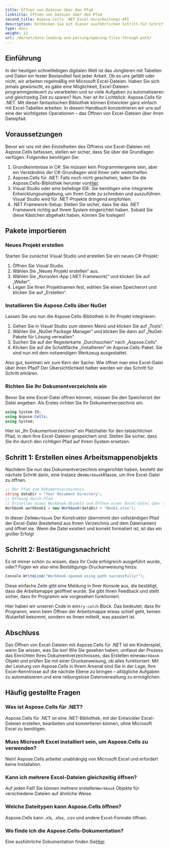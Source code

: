 ```yaml
---
title: Öffnen von Dateien über den Pfad
linktitle: Öffnen von Dateien über den Pfad
second_title: Aspose.Cells .NET Excel-Verarbeitungs-API
description: Entdecken Sie mit dieser ausführlichen Schritt-für-Schritt-Anleitung, wie Sie mit Aspose.Cells für .NET mühelos Excel-Dateien öffnen können.
type: docs
weight: 12
url: /de/net/data-loading-and-parsing/opening-files-through-path/
---
```

## Einführung
In der heutigen schnelllebigen digitalen Welt ist das Jonglieren mit Tabellen und Daten ein fester Bestandteil fast jeder Arbeit. Ob es uns gefällt oder nicht, wir arbeiten regelmäßig mit Microsoft Excel-Dateien. Haben Sie sich jemals gewünscht, es gäbe eine Möglichkeit, Excel-Dateien programmgesteuert zu verarbeiten und so viele Aufgaben zu automatisieren und gleichzeitig Zeit zu sparen? Nun, hier ist Ihr Lichtblick: Aspose.Cells für .NET. Mit dieser fantastischen Bibliothek können Entwickler ganz einfach mit Excel-Tabellen arbeiten. In diesem Handbuch konzentrieren wir uns auf eine der wichtigsten Operationen – das Öffnen von Excel-Dateien über ihren Dateipfad.
## Voraussetzungen
 
Bevor wir uns mit den Einzelheiten des Öffnens von Excel-Dateien mit Aspose.Cells befassen, stellen wir sicher, dass Sie über die Grundlagen verfügen. Folgendes benötigen Sie:
1. Grundkenntnisse in C#: Sie müssen kein Programmiergenie sein, aber ein Verständnis der C#-Grundlagen wird Ihnen sehr weiterhelfen.
2.  Aspose.Cells für .NET: Falls noch nicht geschehen, laden Sie die Aspose.Cells-Bibliothek herunter von[Hier](https://releases.aspose.com/cells/net/).
3. Visual Studio oder eine beliebige IDE: Sie benötigen eine integrierte Entwicklungsumgebung, um Ihren Code zu schreiben und auszuführen. Visual Studio wird für .NET-Projekte dringend empfohlen.
4. .NET Framework-Setup: Stellen Sie sicher, dass Sie das .NET Framework richtig auf Ihrem System eingerichtet haben.
Sobald Sie diese Kästchen abgehakt haben, können Sie loslegen!
## Pakete importieren
### Neues Projekt erstellen
Starten Sie zunächst Visual Studio und erstellen Sie ein neues C#-Projekt:
1. Öffnen Sie Visual Studio.
2. Wählen Sie „Neues Projekt erstellen“ aus.
3. Wählen Sie „Konsolen-App (.NET Framework)“ und klicken Sie auf „Weiter“.
4. Legen Sie Ihren Projektnamen fest, wählen Sie einen Speicherort und klicken Sie auf „Erstellen“.
### Installieren Sie Aspose.Cells über NuGet
Lassen Sie uns nun die Aspose.Cells-Bibliothek in Ihr Projekt integrieren:
1. Gehen Sie in Visual Studio zum oberen Menü und klicken Sie auf „Tools“.
2. Wählen Sie „NuGet Package Manager“ und klicken Sie dann auf „NuGet-Pakete für Lösung verwalten“.
3. Suchen Sie auf der Registerkarte „Durchsuchen“ nach „Aspose.Cells“.
4. Klicken Sie auf die Schaltfläche „Installieren“ im Aspose.Cells-Paket. 
Sie sind nun mit dem notwendigen Werkzeug ausgestattet.

Also gut, kommen wir zum Kern der Sache: Wie öffnet man eine Excel-Datei über ihren Pfad? Der Übersichtlichkeit halber werden wir das Schritt für Schritt erklären.
### Richten Sie Ihr Dokumentverzeichnis ein
Bevor Sie eine Excel-Datei öffnen können, müssen Sie den Speicherort der Datei angeben. Als Erstes richten Sie Ihr Dokumentverzeichnis ein.

```csharp
using System.IO;
using Aspose.Cells;
using System;
```

Hier ist „Ihr Dokumentverzeichnis“ ein Platzhalter für den tatsächlichen Pfad, in dem Ihre Excel-Dateien gespeichert sind. Stellen Sie sicher, dass Sie ihn durch den richtigen Pfad auf Ihrem System ersetzen. 
## Schritt 1: Erstellen eines Arbeitsmappenobjekts 
 Nachdem Sie nun das Dokumentverzeichnis eingerichtet haben, besteht der nächste Schritt darin, eine Instanz des`Workbook`Klasse, um Ihre Excel-Datei zu öffnen.

```csharp
// Der Pfad zum Dokumentverzeichnis.
string dataDir = "Your Document Directory";
// Öffnung durch Pfad
// Erstellen eines Workbook-Objekts und Öffnen einer Excel-Datei über seinen Dateipfad
Workbook workbook1 = new Workbook(dataDir + "Book1.xlsx");
```

 In dieser Zeile`Workbook` Der Konstruktor übernimmt den vollständigen Pfad der Excel-Datei (bestehend aus Ihrem Verzeichnis und dem Dateinamen) und öffnet sie. Wenn die Datei existiert und korrekt formatiert ist, ist das ein großer Erfolg!
## Schritt 2: Bestätigungsnachricht
Es ist immer schön zu wissen, dass Ihr Code erfolgreich ausgeführt wurde, oder? Fügen wir also eine Bestätigungs-Druckanweisung hinzu.

```csharp
Console.WriteLine("Workbook opened using path successfully!");
```

Diese einfache Zeile gibt eine Meldung in Ihrer Konsole aus, die bestätigt, dass die Arbeitsmappe geöffnet wurde. Sie gibt Ihnen Feedback und stellt sicher, dass Ihr Programm wie vorgesehen funktioniert.

 Hier haben wir unseren Code in ein`try-catch` Block. Das bedeutet, dass Ihr Programm, wenn beim Öffnen der Arbeitsmappe etwas schief geht, keinen Wutanfall bekommt, sondern es Ihnen mitteilt, was passiert ist.
## Abschluss
Das Öffnen von Excel-Dateien mit Aspose.Cells für .NET ist ein Kinderspiel, wenn Sie wissen, was Sie tun! Wie Sie gesehen haben, umfasst der Prozess das Einrichten Ihres Dokumentverzeichnisses, das Erstellen eines`Workbook` Objekt und prüfen Sie mit einer Druckanweisung, ob alles funktioniert. Mit der Leistung von Aspose.Cells in Ihrem Arsenal sind Sie in der Lage, Ihre Excel-Kenntnisse auf die nächste Ebene zu bringen – alltägliche Aufgaben zu automatisieren und eine reibungslose Datenverwaltung zu ermöglichen.
## Häufig gestellte Fragen
### Was ist Aspose.Cells für .NET?
Aspose.Cells für .NET ist eine .NET-Bibliothek, mit der Entwickler Excel-Dateien erstellen, bearbeiten und konvertieren können, ohne Microsoft Excel zu benötigen.
### Muss Microsoft Excel installiert sein, um Aspose.Cells zu verwenden?
Nein! Aspose.Cells arbeitet unabhängig von Microsoft Excel und erfordert keine Installation.
### Kann ich mehrere Excel-Dateien gleichzeitig öffnen?
 Auf jeden Fall! Sie können mehrere erstellen`Workbook` Objekte für verschiedene Dateien auf ähnliche Weise.
### Welche Dateitypen kann Aspose.Cells öffnen?
Aspose.Cells kann .xls, .xlsx, .csv und andere Excel-Formate öffnen.
### Wo finde ich die Aspose.Cells-Dokumentation?
Eine ausführliche Dokumentation finden Sie[Hier](https://reference.aspose.com/cells/net/).